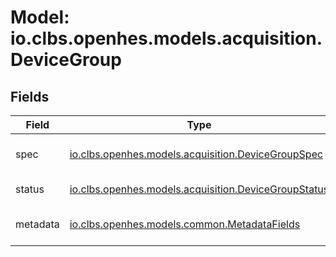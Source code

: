 # Model: io.clbs.openhes.models.acquisition.DeviceGroup

## Fields

| Field | Type | Description |
| --- | --- | --- |
| spec | [io.clbs.openhes.models.acquisition.DeviceGroupSpec](model-io-clbs-openhes-models-acquisition-devicegroupspec.md) | The device group specification. |
| status | [io.clbs.openhes.models.acquisition.DeviceGroupStatus](model-io-clbs-openhes-models-acquisition-devicegroupstatus.md) | The device group status. |
| metadata | [io.clbs.openhes.models.common.MetadataFields](model-io-clbs-openhes-models-common-metadatafields.md) | The metadata fields. |

